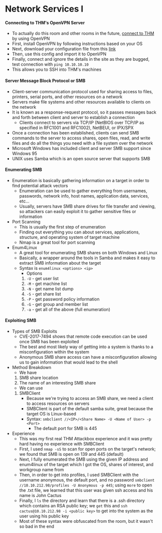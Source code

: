 # Network Services I 

#### Connecting to THM's OpenVPN Server
- To actually do this room and other rooms in the future, [connect to THM](https://tryhackme.com/access) by using OpenVPN
- First, install OpenVPN by following instructions based on your OS
- Next, download your configuration file from this [link](https://tryhackme.com/access)
- Then, use this config and import it to OpenVPN
- Finally, connect and ignore the details in the site as they are bugged, test connection with `ping 10.10.10.10`
- This allows you to SSH into THM's machines

#### Server Message Block Protocol or SMB
- Client-server communication protocol used for sharing access to files, printers, serial ports, and other resources on a network
- Servers make file systems and other resources available to clients on the network
- It is known as a response-request protocol, so it passes messages back and forth between client and server to establish a connection
    - Clients connect to servers via TCP/IP (NetBIOS over TCP/IP as specified in RFC1001 and RFC1002), NetBEUI, or IPX/SPX
- Once a connection has been established, clients can send SMB commands to the server to access shares, open files, read, and write files and do all the things you need with a file system over the network
- Microsoft Windows has included client and server SMB support since Windows 95
- UNIX uses Samba which is an open source server that supports SMB

#### Enumerating SMB
- Enumeration is basically gathering information on a target in order to find potential attack vectors
    - Enumeration can be used to gather everything from usernames, passwords, network info, host names, application data, services, etc...
    - Usually, servers have SMB share drives for file transfer and viewing, so attackers can easily exploit it to gather sensitive files or information
- Port Scanning
    - This is usually the first step of enumeration
    - Finding out everything you can about services, applications, structure, and operating system of target machine
    - Nmap is a great tool for port scanning
- Enum4Linux
    - A great tool for enumerating SMB shares on both Windows and Linux
    - Basically, a wrapper around the tools in Samba and makes it easy to extract SMB information about the target
    - Syntax is `enum4linux <options> <ip>`
        - Options
        1. `-U` - get user list
        2. `-M` - get machine list
        3. `-N` - get name list dump
        4. `-S` - get share list
        5. `-P` - get password policy information
        6. `-G` - get group and member list
        7. `-a` - get all of the above (full enumeration)

#### Exploiting SMB
- Types of SMB Exploits
    - CVE-2017-7494 shows that remote code execution can be used once SMB has been exploited
    - The best and most likely way of getting into a system is thanks to a misconfiguration within the system
    - Anonymous SMB share access can have a misconfiguration allowing us to gain information that would lead to the shell
- Method Breakdown
    - We have
    1. SMB share location
    2. The name of an interesting SMB share
    - We can use
    1. SMBClient
        - Because we're trying to access an SMB share, we need a client to access resources on servers
        - SMBClient is part of the default samba suite, great because the target OS is Linux-based
        - Syntax: `smbclient //<IP>/<Share Name> -U <Name of User> -p <Port>`
            - The default port for SMB is 445
- Experience
    - This was my first real THM Attackbox experience and it was pretty hard having no experience with SMBClient
    - First, I used `nmap -sS` to scan for open ports on the target's network; we found that SMB is open on 139 and 445 (default)
    - Next, I fully enumerated the SMB using the given IP address and enum4linux of the target which I got the OS, shares of interest, and workgroup name from
    - Then, in order to get into profiles, I used SMBClient with the username anonymous, the default port, and no password `smbclient //10.10.212.98/profiles -U Anonymous -p 445`; using `more` to open the .txt file, we learned that this user was given ssh access and his name is John Cactus
    - Finally, I `ls` the directory and learn that there is a .ssh directory which contains an RSA public key; we `get` this and `ssh cactus@10.10.212.98 -i <public key>` to get into the system as the user using his public key
    - Most of these syntax were obfuscated from the room, but it wasn't so bad in the end